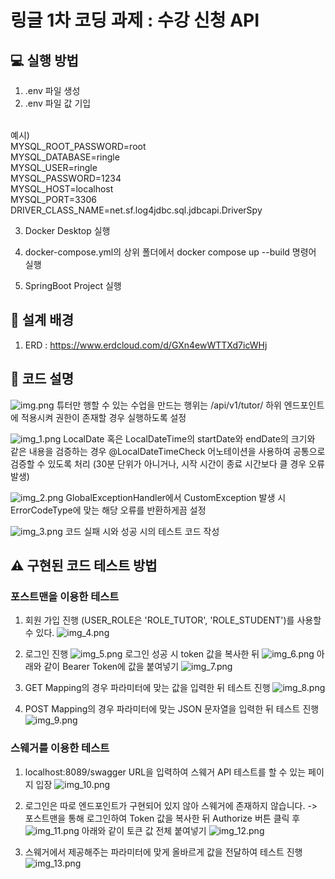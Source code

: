 # 링글 1차 코딩 과제 : 수강 신청 API
## 💻 실행 방법
1. .env 파일 생성
2. .env 파일 값 기입
<br>
예시)
<br>
   MYSQL_ROOT_PASSWORD=root
<br>
   MYSQL_DATABASE=ringle
<br>
   MYSQL_USER=ringle
<br>
   MYSQL_PASSWORD=1234
<br>
   MYSQL_HOST=localhost
<br>
   MYSQL_PORT=3306
<br>
   DRIVER_CLASS_NAME=net.sf.log4jdbc.sql.jdbcapi.DriverSpy

3. Docker Desktop 실행

4. docker-compose.yml의 상위 폴더에서 docker compose up --build 명령어 실행

5. SpringBoot Project 실행


## 📰 설계 배경
1. ERD : https://www.erdcloud.com/d/GXn4ewWTTXd7icWHj

## 📍 코드 설명
![img.png](img.png)
튜터만 행할 수 있는 수업을 만드는 행위는 /api/v1/tutor/ 하위 엔드포인트에 적용시켜 권한이 존재할 경우 실행하도록 설정

![img_1.png](img_1.png)
LocalDate 혹은 LocalDateTime의 startDate와 endDate의 크기와 같은 내용을 검증하는 경우
@LocalDateTimeCheck 어노테이션을 사용하여 공통으로 검증할 수 있도록 처리
(30분 단위가 아니거나, 시작 시간이 종료 시간보다 클 경우 오류 발생)

![img_2.png](img_2.png)
GlobalExceptionHandler에서 CustomException 발생 시 ErrorCodeType에 맞는 해당 오류를 반환하게끔 설정

![img_3.png](img_3.png)
코드 실패 시와 성공 시의 테스트 코드 작성

## ⚠️ 구현된 코드 테스트 방법

### 포스트맨을 이용한 테스트

1. 회원 가입 진행 (USER_ROLE은 'ROLE_TUTOR', 'ROLE_STUDENT')를 사용할 수 있다.
![img_4.png](img_4.png)

2. 로그인 진행
![img_5.png](img_5.png)
로그인 성공 시 token 값을 복사한 뒤
![img_6.png](img_6.png)
아래와 같이 Bearer Token에 값을 붙여넣기
![img_7.png](img_7.png)

3. GET Mapping의 경우 파라미터에 맞는 값을 입력한 뒤 테스트 진행
![img_8.png](img_8.png)

4. POST Mapping의 경우 파라미터에 맞는 JSON 문자열을 입력한 뒤 테스트 진행
![img_9.png](img_9.png)

### 스웨거를 이용한 테스트
1. localhost:8089/swagger URL을 입력하여 스웨거 API 테스트를 할 수 있는 페이지 입장
![img_10.png](img_10.png)

2. 로그인은 따로 엔드포인트가 구현되어 있지 않아 스웨거에 존재하지 않습니다. -> 포스트맨을 통해 로그인하여 Token 값을 복사한 뒤 Authorize 버튼 클릭 후
![img_11.png](img_11.png)
아래와 같이 토큰 값 전체 붙여넣기
![img_12.png](img_12.png)

3. 스웨거에서 제공해주는 파라미터에 맞게 올바르게 값을 전달하여 테스트 진행
![img_13.png](img_13.png)
